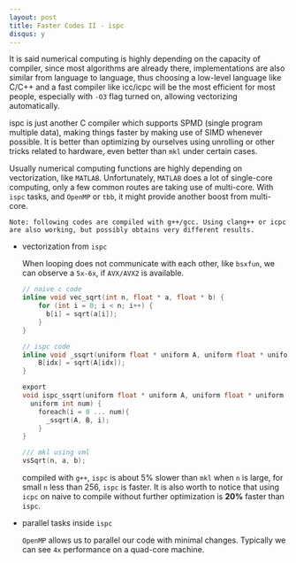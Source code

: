 ```yaml
---
layout: post
title: Faster Codes II - ispc
disqus: y
---
```

It is said numerical computing is highly depending on the capacity of compiler, since most algorithms are already there, implementations are also similar from language to language, thus choosing a low-level language like C/C++ and a fast compiler like icc/icpc will be the most efficient for most people, especially with ``-O3`` flag turned on, allowing vectorizing automatically.

ispc is just another C compiler which supports SPMD (single program multiple data), making things faster by making use of SIMD whenever possible. It is better than optimizing by ourselves using unrolling or other tricks related to hardware, even better than ``mkl`` under certain cases.

Usually numerical computing functions are highly depending on vectorization, like ``MATLAB``. Unfortunately, ``MATLAB`` does a lot of single-core computing, only a few common routes are taking use of multi-core. With ``ispc`` tasks, and ``OpenMP`` or ``tbb``, it might provide another boost from multi-core.

``
Note: following codes are compiled with g++/gcc. Using clang++ or icpc are also working, but possibly obtains very different results.
``

- vectorization from ``ispc``

  When looping does not communicate with each other, like ``bsxfun``, we can observe a ``5x-6x``, if ``AVX/AVX2`` is available.

  ``` c
  // naive c code
  inline void vec_sqrt(int n, float * a, float * b) {
      for (int i = 0; i < n; i++) {
        b[i] = sqrt(a[i]);
      }
  }
  ```

  ``` c
  // ispc code
  inline void _ssqrt(uniform float * uniform A, uniform float * uniform B, int idx) {
      B[idx] = sqrt(A[idx]);
  }

  export
  void ispc_ssqrt(uniform float * uniform A, uniform float * uniform B,
    uniform int num) {
      foreach(i = 0 ... num){
        _ssqrt(A, B, i);
      }
  }
  ```

  ``` c
  /// mkl using vml
  vsSqrt(n, a, b);
  ```
  compiled with ``g++``, ``ispc`` is about 5% slower than ``mkl`` when ``n`` is large, for small ``n`` less than 256, ``ispc`` is faster. It is also worth to notice that using ``icpc`` on naive to compile without further optimization is __20%__ faster than ``ispc``.

- parallel tasks inside ``ispc``

  ``OpenMP`` allows us to parallel our code with minimal changes. Typically we can see ``4x`` performance on a quad-core machine.
